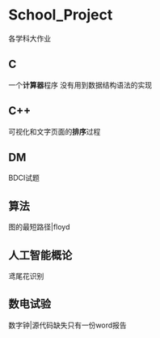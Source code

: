 # School_Project
各学科大作业

##  C
一个**计算器**程序 没有用到数据结构语法的实现

## C++
可视化和文字页面的**排序**过程

## DM
BDCI试题

## 算法
图的最短路径|floyd

## 人工智能概论
鸢尾花识别

## 数电试验
数字钟|源代码缺失只有一份word报告
